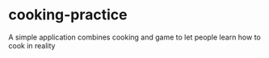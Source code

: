 # cooking-practice
A simple application combines cooking and game to let people learn how to cook in reality
